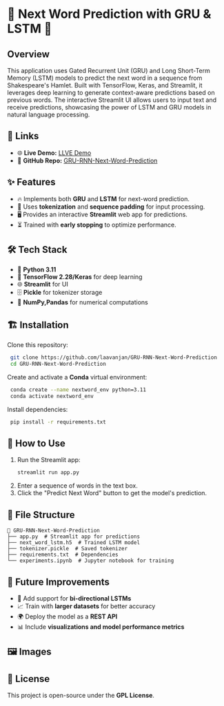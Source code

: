 # 📖 Next Word Prediction with GRU & LSTM 🚀

## Overview

This application uses Gated Recurrent Unit (GRU) and Long Short-Term Memory (LSTM) models to predict the next word in a sequence from Shakespeare's Hamlet. Built with TensorFlow, Keras, and Streamlit, it leverages deep learning to generate context-aware predictions based on previous words. The interactive Streamlit UI allows users to input text and receive predictions, showcasing the power of LSTM and GRU models in natural language processing.



## 🔗 Links

- 🌐 **Live Demo:** [LLVE Demo](https://gru-rnn-next-word-prediction-z3yqw82qfxbf3wqeeruhhg.streamlit.app/)
- 📂 **GitHub Repo:** [GRU-RNN-Next-Word-Prediction](https://github.com/laavanjan/GRU-RNN-Next-Word-Prediction)

## ✨ Features

- 🔥 Implements both **GRU** and **LSTM** for next-word prediction.
- 📜 Uses **tokenization** and **sequence padding** for input processing.
- 🖥️ Provides an interactive **Streamlit** web app for predictions.
- ⏳ Trained with **early stopping** to optimize performance.

## 🛠️ Tech Stack

- 🐍 **Python 3.11**
- 🤖 **TensorFlow 2.28/Keras** for deep learning
- 🌐 **Streamlit** for UI
- 🗄️ **Pickle** for tokenizer storage
- 🔢 **NumPy,Pandas** for numerical computations



## 🏗️ Installation

Clone this repository:

```bash
 git clone https://github.com/laavanjan/GRU-RNN-Next-Word-Prediction
 cd GRU-RNN-Next-Word-Prediction
```

Create and activate a **Conda** virtual environment:

```bash
 conda create --name nextword_env python=3.11
 conda activate nextword_env
```

Install dependencies:

```bash
 pip install -r requirements.txt
```

## 🚀 How to Use

1. Run the Streamlit app:
   ```bash
   streamlit run app.py
   ```
2. Enter a sequence of words in the text box.
3. Click the "Predict Next Word" button to get the model's prediction.

## 📂 File Structure

```
📂 GRU-RNN-Next-Word-Prediction
├── app.py  # Streamlit app for predictions
├── next_word_lstm.h5  # Trained LSTM model
├── tokenizer.pickle  # Saved tokenizer
├── requirements.txt  # Dependencies
└── experiments.ipynb  # Jupyter notebook for training
```

## 🔮 Future Improvements

- 🔄 Add support for **bi-directional LSTMs**
- 📈 Train with **larger datasets** for better accuracy
- 🌍 Deploy the model as a **REST API**
- 📊 Include **visualizations and model performance metrics**

## 🖼️ Images



## 📜 License

This project is open-source under the **GPL License**.

